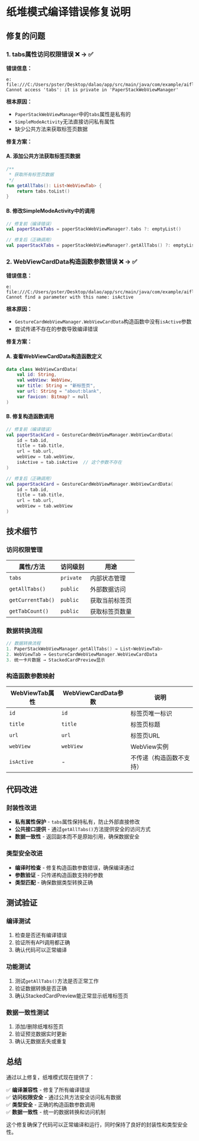 # 纸堆模式编译错误修复说明

## 修复的问题

### 1. tabs属性访问权限错误 ❌ → ✅

**错误信息：**
```
e: file:///C:/Users/pster/Desktop/dalao/app/src/main/java/com/example/aifloatingball/SimpleModeActivity.kt:7446:60 Cannot access 'tabs': it is private in 'PaperStackWebViewManager'
```

**根本原因：** 
- `PaperStackWebViewManager`中的`tabs`属性是私有的
- `SimpleModeActivity`无法直接访问私有属性
- 缺少公共方法来获取标签页数据

**修复方案：**

#### A. 添加公共方法获取标签页数据
```kotlin
/**
 * 获取所有标签页数据
 */
fun getAllTabs(): List<WebViewTab> {
    return tabs.toList()
}
```

#### B. 修改SimpleModeActivity中的调用
```kotlin
// 修复前（编译错误）
val paperStackTabs = paperStackWebViewManager?.tabs ?: emptyList()

// 修复后（正确调用）
val paperStackTabs = paperStackWebViewManager?.getAllTabs() ?: emptyList()
```

### 2. WebViewCardData构造函数参数错误 ❌ → ✅

**错误信息：**
```
e: file:///C:/Users/pster/Desktop/dalao/app/src/main/java/com/example/aifloatingball/SimpleModeActivity.kt:7490:25 Cannot find a parameter with this name: isActive
```

**根本原因：** 
- `GestureCardWebViewManager.WebViewCardData`构造函数中没有`isActive`参数
- 尝试传递不存在的参数导致编译错误

**修复方案：**

#### A. 查看WebViewCardData构造函数定义
```kotlin
data class WebViewCardData(
    val id: String,
    val webView: WebView,
    var title: String = "新标签页",
    var url: String = "about:blank",
    var favicon: Bitmap? = null
)
```

#### B. 修复构造函数调用
```kotlin
// 修复前（编译错误）
val paperStackCard = GestureCardWebViewManager.WebViewCardData(
    id = tab.id,
    title = tab.title,
    url = tab.url,
    webView = tab.webView,
    isActive = tab.isActive  // 这个参数不存在
)

// 修复后（正确调用）
val paperStackCard = GestureCardWebViewManager.WebViewCardData(
    id = tab.id,
    title = tab.title,
    url = tab.url,
    webView = tab.webView
)
```

## 技术细节

### 访问权限管理

| 属性/方法 | 访问级别 | 用途 |
|-----------|----------|------|
| `tabs` | `private` | 内部状态管理 |
| `getAllTabs()` | `public` | 外部数据访问 |
| `getCurrentTab()` | `public` | 获取当前标签页 |
| `getTabCount()` | `public` | 获取标签页数量 |

### 数据转换流程

```kotlin
// 数据转换流程
1. PaperStackWebViewManager.getAllTabs() → List<WebViewTab>
2. WebViewTab → GestureCardWebViewManager.WebViewCardData
3. 统一卡片数据 → StackedCardPreview显示
```

### 构造函数参数映射

| WebViewTab属性 | WebViewCardData参数 | 说明 |
|----------------|-------------------|------|
| `id` | `id` | 标签页唯一标识 |
| `title` | `title` | 标签页标题 |
| `url` | `url` | 标签页URL |
| `webView` | `webView` | WebView实例 |
| `isActive` | - | 不传递（构造函数不支持） |

## 代码改进

### 封装性改进
- **私有属性保护** - `tabs`属性保持私有，防止外部直接修改
- **公共接口提供** - 通过`getAllTabs()`方法提供安全的访问方式
- **数据一致性** - 返回副本而不是原始引用，确保数据安全

### 类型安全改进
- **编译时检查** - 修复构造函数参数错误，确保编译通过
- **参数验证** - 只传递构造函数支持的参数
- **类型匹配** - 确保数据类型转换正确

## 测试验证

### 编译测试
1. 检查是否还有编译错误
2. 验证所有API调用都正确
3. 确认代码可以正常编译

### 功能测试
1. 测试`getAllTabs()`方法是否正常工作
2. 验证数据转换是否正确
3. 确认StackedCardPreview能正常显示纸堆标签页

### 数据一致性测试
1. 添加/删除纸堆标签页
2. 验证预览数据实时更新
3. 确认无数据丢失或重复

## 总结

通过以上修复，纸堆模式现在提供了：

✅ **编译兼容性** - 修复了所有编译错误  
✅ **访问权限安全** - 通过公共方法安全访问私有数据  
✅ **类型安全** - 正确的构造函数参数调用  
✅ **数据一致性** - 统一的数据转换和访问机制  

这个修复确保了代码可以正常编译和运行，同时保持了良好的封装性和类型安全性。